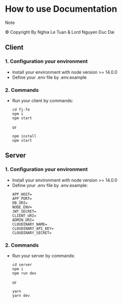 # How to use Documentation
> [!NOTE]
> © Copyright By Nghia Le Tuan & Lord Nguyen Duc Dai
## Client
### 1. Configuration your environment
- Install your environment with node version >= 14.0.0
- Define your .env file by .env.example
### 2. Commands
- Run your client by commands: 
  ```
  cd fj-fe
  npm i
  npm start
  ```
  or
  
   ```
   npm install
   npm start
   ```
## Server
### 1. Configuration your environment
- Install your environment with node version >= 14.0.0
- Define your .env file by .env.example: 
    ```
    APP_HOST=
    APP_PORT=
    DB_URI=
    NODE_ENV=
    JWT_SECRET=
    CLIENT_URI=
    ADMIN_URI=
    CLOUDINARY_NAME=
    CLOUDINARY_API_KEY=
    CLOUDINARY_SECRET=
    ```
### 2. Commands
- Run your server by commands:
    ```
    cd server
    npm i
    npm run dev
    ```
  or

    ```
    yarn
    yarn dev
    ```
